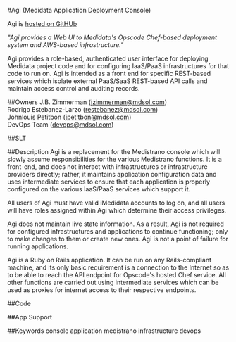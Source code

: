 #Agi  (Medidata Application Deployment Console)

Agi is [hosted on GitHUb](https://github.com/jbz/agi)

_*"Agi provides a Web UI to Medidata's Opscode Chef-based deployment system and AWS-based infrastructure."*_

Agi provides a role-based, authenticated user interface for deploying Medidata project code and for configuring IaaS/PaaS infrastructures for that code to run on.  Agi is intended as a front end for specific REST-based services which isolate external PaaS/SaaS REST-based API calls and maintain access control and auditing records.

##Owners
J.B. Zimmerman (jzimmerman@mdsol.com)  
Rodrigo Estebanez-Larzo (restebanez@mdsol.com)  
Johnlouis Petitbon (jpetitbon@mdsol.com)  
DevOps Team (devops@mdsol.com)

##SLT


##Description
Agi is a replacement for the Medistrano console which will slowly assume responsibilities for the various Medistrano functions.  It is a front-end, and does not interact with infrastructures or infrastructure providers directly; rather, it maintains application configuration data and uses intermediate services to ensure that each application is properly configured on the various IaaS/PaaS services which support it.

All users of Agi must have valid iMedidata accounts to log on, and all users will have roles assigned within Agi which determine their access privileges.

Agi does not maintain live state information.  As a result, Agi is not required for configured infrastructures and applications to continue functioning; only to make changes to them or create new ones.  Agi is not a point of failure for running applications.

Agi is a Ruby on Rails application.  It can be run on any Rails-compliant machine, and its only basic requirement is a connection to the Internet so as to be able to reach the API endpoint for Opscode's hosted Chef service.  All other functions are carried out using intermediate services which can be used as proxies for internet access to their respective endpoints.


##Code


##App Support


##Keywords
console application medistrano infrastructure devops